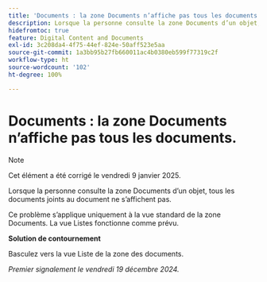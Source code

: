 ```yaml
---
title: 'Documents : la zone Documents n’affiche pas tous les documents.'
description: Lorsque la personne consulte la zone Documents d’un objet, tous les documents joints au document ne s’affichent pas. Une solution de contournement est disponible.
hidefromtoc: true
feature: Digital Content and Documents
exl-id: 3c208da4-4f75-44ef-824e-50aff523e5aa
source-git-commit: 1a3bb95b27fb660011ac4b0380eb599f77319c2f
workflow-type: ht
source-wordcount: '102'
ht-degree: 100%

---
```


# Documents : la zone Documents n’affiche pas tous les documents.

>[!NOTE]
>
>Cet élément a été corrigé le vendredi 9 janvier 2025.

Lorsque la personne consulte la zone Documents d’un objet, tous les documents joints au document ne s’affichent pas.

Ce problème s’applique uniquement à la vue standard de la zone Documents. La vue Listes fonctionne comme prévu.

**Solution de contournement**

Basculez vers la vue Liste de la zone des documents.

_Premier signalement le vendredi 19 décembre 2024._
